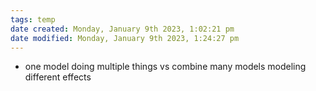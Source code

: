 ```yaml
---
tags: temp
date created: Monday, January 9th 2023, 1:02:21 pm
date modified: Monday, January 9th 2023, 1:24:27 pm
---
```

- one model doing multiple things vs combine many models modeling different effects

